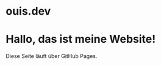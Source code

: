 # ouis.dev
<!DOCTYPE html>
<html lang="de">
<head>
    <meta charset="UTF-8" />
    <meta name="viewport" content="width=device-width, initial-scale=1" />
    <title>Willkommen auf ouis.dev</title>
</head>
<body>
    <h1>Hallo, das ist meine Website!</h1>
    <p>Diese Seite läuft über GitHub Pages.</p>
</body>
</html>
